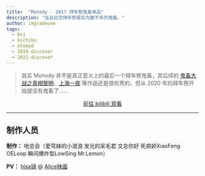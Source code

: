 ```yaml
---
title:  "Monody - 2017 拜年祭鬼畜单品"
description: "在此纪念拜年祭最后为数不多的鬼畜。"
author: imgradeone
tags:
  - bnj
  - kichiku
  - otomad
  - 2019-discover
  - 2021-discover
---
```


> 其实 Monody 并不是真正意义上的最后一个拜年祭鬼畜，其后续的 [鬼畜大战之真相黎明](https://www.bilibili.com/video/BV1BW411s7J2)、[上海一夜](https://www.bilibili.com/video/BV1BW411s7x6) 等作品还是很优秀的，但从 2020 年的拜年祭开始就没有鬼畜了......

<div style="text-align: center">
  <p><a rel="nofollow noopener noreferrer" target="_blank" href="https://www.bilibili.com/video/BV1Dx41117Tc" class="button">前往 bilibili 观看</a></p>
</div>

---

## 制作人员

**制作：** 吔总会（爱穹妹的小浪浪 发光的呆毛君 文总你好 死病娇XiaoFeng OELoop 瞬间爆炸型LowSing Mr.Lemon）

**PV：** [hisa镜](https://space.bilibili.com/1816534?from=search&seid=17924661647928163391) @ [Alice映画](https://www.aliceeiga.com)
